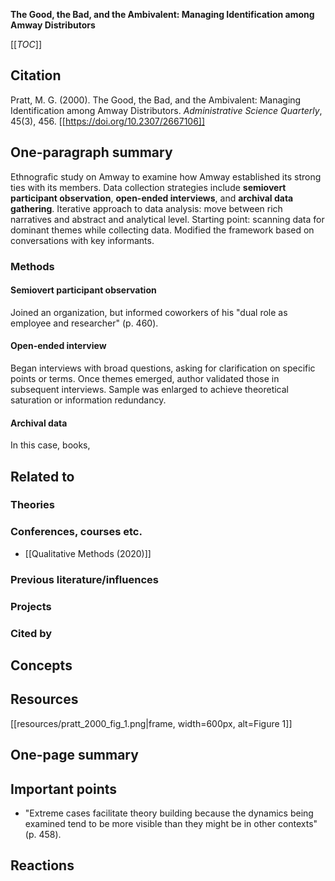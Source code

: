 **The Good, the Bad, and the Ambivalent: Managing Identification among Amway Distributors**

[[_TOC_]]

## Citation

Pratt, M. G. (2000). The Good, the Bad, and the Ambivalent: Managing Identification among Amway Distributors. *Administrative Science Quarterly*, 45(3), 456. [[https://doi.org/10.2307/2667106]]

## One-paragraph summary

Ethnografic study on Amway to examine how Amway established its strong ties with its members. Data collection strategies include **semiovert participant observation**, **open-ended interviews**, and **archival data gathering**. Iterative approach to data analysis: move between rich narratives and abstract and analytical level. Starting point: scanning data for dominant themes while collecting data. Modified the framework based on conversations with key informants.

### Methods

#### Semiovert participant observation

Joined an organization, but informed coworkers of his "dual role as employee and researcher" (p. 460).

#### Open-ended interview

Began interviews with broad questions, asking for clarification on specific points or terms. Once themes emerged, author validated those in subsequent interviews. Sample was enlarged to achieve theoretical saturation or information redundancy.

#### Archival data

In this case, books, 

## Related to

### Theories

### Conferences, courses etc.
* [[Qualitative Methods (2020)]]

### Previous literature/influences

### Projects

### Cited by

## Concepts

## Resources

[[resources/pratt_2000_fig_1.png|frame, width=600px, alt=Figure 1]]

## One-page summary

## Important points

* "Extreme cases facilitate theory building because the dynamics being examined tend to be more visible than they might be in other contexts" (p. 458).

## Reactions

